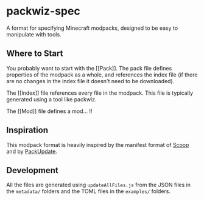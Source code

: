 # packwiz-spec
A format for specifying Minecraft modpacks, designed to be easy to manipulate with tools.

## Where to Start
You probably want to start with the [[Pack]]. <!-- TODO: make it only do this for typedoc, not anything else -->The pack file defines properties of the modpack as a whole, and references the index file (if there are no changes in the index file it doesn't need to be downloaded).

The [[Index]] file references every file in the modpack. This file is typically generated using a tool like packwiz.

The [[Mod]] file defines a mod... !!

## Inspiration
This modpack format is heavily inspired by the manifest format of [Scoop](https://github.com/lukesampson/scoop) and by [PackUpdate](https://github.com/XDjackieXD/PackUpdate).

## Development
All the files are generated using `updateAllFiles.js` from the JSON files in the `metadata/` folders and the TOML files in the `examples/` folders.